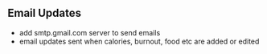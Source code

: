 ## Email Updates

- add smtp.gmail.com server to send emails
- email updates sent when calories, burnout, food etc are added or edited